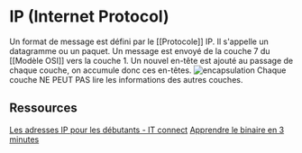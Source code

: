 
# IP (Internet Protocol)
Un format de message est défini par le [[Protocole]] IP. Il s'appelle un datagramme ou un paquet. 
Un message est envoyé de la couche 7 du [[Modèle OSI]] vers la couche 1. Un nouvel en-tête est ajouté au passage de chaque couche, on accumule donc ces en-têtes.
![encapsulation](https://user.oc-static.com/files/287001_288000/287795.png)
Chaque couche NE PEUT PAS lire les informations des autres couches.

## Ressources
[Les adresses IP pour les débutants - IT connect](https://www.youtube.com/watch?v=_JuY79L8_qA&t=3s)
[Apprendre le binaire en 3 minutes](https://www.youtube.com/watch?v=_kpAWHDsVzA)
